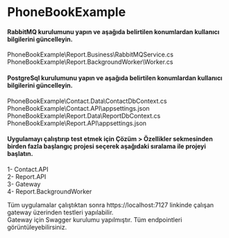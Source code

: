# PhoneBookExample
#### RabbitMQ kurulumunu yapın ve aşağıda belirtilen konumlardan kullanıcı bilgilerini güncelleyin.<br />
PhoneBookExample\Report.Business\RabbitMQService.cs<br />
PhoneBookExample\Report.BackgroundWorker\Worker.cs<br />

#### PostgreSql kurulumunu yapın ve aşağıda belirtilen konumlardan kullanıcı bilgilerini güncelleyin.<br />
PhoneBookExample\Contact.Data\ContactDbContext.cs<br />
PhoneBookExample\Contact.API\appsettings.json<br />
PhoneBookExample\Report.Data\ReportDbContext.cs<br />
PhoneBookExample\Report.API\appsettings.json<br />

#### Uygulamayı çalıştırıp test etmek için Çözüm > Özellikler sekmesinden birden fazla başlangıç projesi seçerek aşağıdaki sıralama ile projeyi başlatın.<br />
1- Contact.API<br />
2- Report.API<br />
3- Gateway<br />
4- Report.BackgroundWorker<br />

Tüm uygulamalar çalıştıktan sonra https://localhost:7127 linkinde çalışan gateway üzerinden testleri yapılabilir.<br />
Gateway için Swagger kurulumu yapılmıştır. Tüm endpointleri görüntüleyebilirsiniz.<br />
